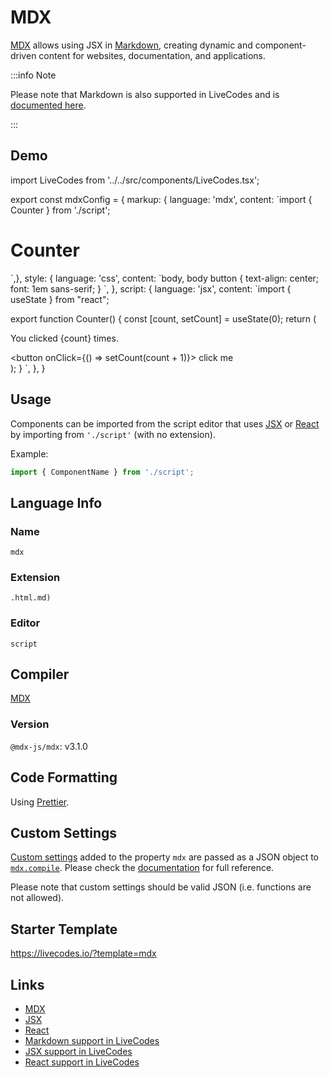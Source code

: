 # MDX

[MDX](https://mdxjs.com/) allows using JSX in [Markdown](./markdown.html.md), creating dynamic and component-driven content for websites, documentation, and applications.

:::info Note

Please note that Markdown is also supported in LiveCodes and is [documented here](./markdown.html.md).

:::

## Demo

import LiveCodes from '../../src/components/LiveCodes.tsx';

export const mdxConfig = {
  markup: {
    language: 'mdx',
    content: `import { Counter } from './script';

# Counter

<Counter />
`,},
  style: {
    language: 'css',
    content: `body, body button {
  text-align: center;
  font: 1em sans-serif;
}
`,
  },
  script: {
    language: 'jsx',
    content: `import { useState } from "react";

export function Counter() {
  const [count, setCount] = useState(0);
  return (
    <div>
      <p>You clicked {count} times.</p>
      <button onClick={() => setCount(count + 1)}>
        click me
      </button>
    </div>
  );
}
`,
  },
}

<LiveCodes config={mdxConfig}></LiveCodes>

## Usage

Components can be imported from the script editor that uses [JSX](./jsx.html.md) or [React](./react.html.md) by importing from `'./script'` (with no extension).

Example:

```js
import { ComponentName } from './script';
```

## Language Info

### Name

`mdx`

### Extension

`.html.md)`

### Editor

`script`

## Compiler

[MDX](https://mdxjs.com/)

### Version

`@mdx-js/mdx`: v3.1.0

## Code Formatting

Using [Prettier](https://prettier.io/).

## Custom Settings

[Custom settings](../advanced/custom-settings.html.md) added to the property `mdx` are passed as a JSON object to [`mdx.compile`](https://mdxjs.com/packages/mdx/#compilefile-options). Please check the [documentation](https://mdxjs.com/packages/mdx/#compileoptions) for full reference.

Please note that custom settings should be valid JSON (i.e. functions are not allowed).


## Starter Template

https://livecodes.io/?template=mdx

## Links

- [MDX](https://mdxjs.com/)
- [JSX](https://react.dev/learn/writing-markup-with-jsx)
- [React](https://react.dev/)
- [Markdown support in LiveCodes](./markdown.html.md)
- [JSX support in LiveCodes](./jsx.html.md)
- [React support in LiveCodes](./react.html.md)